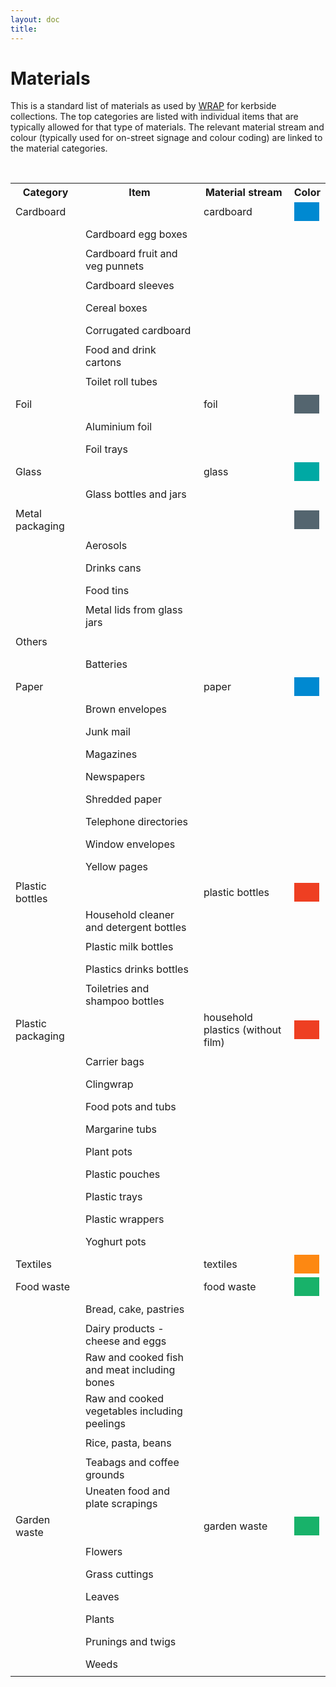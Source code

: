 ```yaml
---
layout: doc
title: 
---
```


# Materials

This is a standard list of materials as used by [WRAP](http://www.wrap.org.uk/) for kerbside collections. The top categories are listed with individual items that are typically allowed for that type of materials. The relevant material stream and colour (typically used for on-street signage and colour coding) are linked to the material categories.


<br/>

<table>
<tr>
  <th>Category</th>
  <th>Item</th>
  <th>Material stream</th>
  <th>Color</th>
</tr>

<tr>
  <td>Cardboard</td>
  <td></td>
  <td>cardboard</td>
  <td><div style="background: #0089d1; width: 40px; height: 30px"></div>
  </td>
</tr>

<tr>
  <td></td>
  <td>Cardboard egg boxes</td>
  <td></td>
  <td><div style="background: #; width: 40px; height: 30px"></div>
  </td>
</tr>

<tr>
  <td></td>
  <td>Cardboard fruit and veg punnets</td>
  <td></td>
  <td><div style="background: #; width: 40px; height: 30px"></div>
  </td>
</tr>

<tr>
  <td></td>
  <td>Cardboard sleeves</td>
  <td></td>
  <td><div style="background: #; width: 40px; height: 30px"></div>
  </td>
</tr>

<tr>
  <td></td>
  <td>Cereal boxes</td>
  <td></td>
  <td><div style="background: #; width: 40px; height: 30px"></div>
  </td>
</tr>

<tr>
  <td></td>
  <td>Corrugated cardboard</td>
  <td></td>
  <td><div style="background: #; width: 40px; height: 30px"></div>
  </td>
</tr>

<tr>
  <td></td>
  <td>Food and drink cartons</td>
  <td></td>
  <td><div style="background: #; width: 40px; height: 30px"></div>
  </td>
</tr>

<tr>
  <td></td>
  <td>Toilet roll tubes</td>
  <td></td>
  <td><div style="background: #; width: 40px; height: 30px"></div>
  </td>
</tr>

<tr>
  <td>Foil</td>
  <td></td>
  <td>foil</td>
  <td><div style="background: #54656f; width: 40px; height: 30px"></div>
  </td>
</tr>

<tr>
  <td></td>
  <td>Aluminium foil</td>
  <td></td>
  <td><div style="background: #; width: 40px; height: 30px"></div>
  </td>
</tr>

<tr>
  <td></td>
  <td>Foil trays</td>
  <td></td>
  <td><div style="background: #; width: 40px; height: 30px"></div>
  </td>
</tr>

<tr>
  <td>Glass</td>
  <td></td>
  <td>glass</td>
  <td><div style="background: #00a9a4; width: 40px; height: 30px"></div>
  </td>
</tr>

<tr>
  <td></td>
  <td>Glass bottles and jars</td>
  <td></td>
  <td><div style="background: #; width: 40px; height: 30px"></div>
  </td>
</tr>

<tr>
  <td>Metal packaging</td>
  <td></td>
  <td></td>
  <td><div style="background: #54656f; width: 40px; height: 30px"></div>
  </td>
</tr>

<tr>
  <td></td>
  <td>Aerosols</td>
  <td></td>
  <td><div style="background: #; width: 40px; height: 30px"></div>
  </td>
</tr>

<tr>
  <td></td>
  <td>Drinks cans</td>
  <td></td>
  <td><div style="background: #; width: 40px; height: 30px"></div>
  </td>
</tr>

<tr>
  <td></td>
  <td>Food tins</td>
  <td></td>
  <td><div style="background: #; width: 40px; height: 30px"></div>
  </td>
</tr>

<tr>
  <td></td>
  <td>Metal lids from glass jars</td>
  <td></td>
  <td><div style="background: #; width: 40px; height: 30px"></div>
  </td>
</tr>

<tr>
  <td>Others</td>
  <td></td>
  <td></td>
  <td><div style="background: #; width: 40px; height: 30px"></div>
  </td>
</tr>

<tr>
  <td></td>
  <td>Batteries</td>
  <td></td>
  <td><div style="background: #; width: 40px; height: 30px"></div>
  </td>
</tr>

<tr>
  <td>Paper</td>
  <td></td>
  <td>paper</td>
  <td><div style="background: #0089d1; width: 40px; height: 30px"></div>
  </td>
</tr>

<tr>
  <td></td>
  <td>Brown envelopes</td>
  <td></td>
  <td><div style="background: #; width: 40px; height: 30px"></div>
  </td>
</tr>

<tr>
  <td></td>
  <td>Junk mail</td>
  <td></td>
  <td><div style="background: #; width: 40px; height: 30px"></div>
  </td>
</tr>

<tr>
  <td></td>
  <td>Magazines</td>
  <td></td>
  <td><div style="background: #; width: 40px; height: 30px"></div>
  </td>
</tr>

<tr>
  <td></td>
  <td>Newspapers</td>
  <td></td>
  <td><div style="background: #; width: 40px; height: 30px"></div>
  </td>
</tr>

<tr>
  <td></td>
  <td>Shredded paper</td>
  <td></td>
  <td><div style="background: #; width: 40px; height: 30px"></div>
  </td>
</tr>

<tr>
  <td></td>
  <td>Telephone directories</td>
  <td></td>
  <td><div style="background: #; width: 40px; height: 30px"></div>
  </td>
</tr>

<tr>
  <td></td>
  <td>Window envelopes</td>
  <td></td>
  <td><div style="background: #; width: 40px; height: 30px"></div>
  </td>
</tr>

<tr>
  <td></td>
  <td>Yellow pages</td>
  <td></td>
  <td><div style="background: #; width: 40px; height: 30px"></div>
  </td>
</tr>

<tr>
  <td>Plastic bottles</td>
  <td></td>
  <td>plastic bottles</td>
  <td><div style="background: #ee3f22; width: 40px; height: 30px"></div>
  </td>
</tr>

<tr>
  <td></td>
  <td>Household cleaner and detergent bottles</td>
  <td></td>
  <td><div style="background: #; width: 40px; height: 30px"></div>
  </td>
</tr>

<tr>
  <td></td>
  <td>Plastic milk bottles</td>
  <td></td>
  <td><div style="background: #; width: 40px; height: 30px"></div>
  </td>
</tr>

<tr>
  <td></td>
  <td>Plastics drinks bottles</td>
  <td></td>
  <td><div style="background: #; width: 40px; height: 30px"></div>
  </td>
</tr>

<tr>
  <td></td>
  <td>Toiletries and shampoo bottles</td>
  <td></td>
  <td><div style="background: #; width: 40px; height: 30px"></div>
  </td>
</tr>

<tr>
  <td>Plastic packaging</td>
  <td></td>
  <td>household plastics (without film)</td>
  <td><div style="background: #ee3f22; width: 40px; height: 30px"></div>
  </td>
</tr>

<tr>
  <td></td>
  <td>Carrier bags</td>
  <td></td>
  <td><div style="background: #; width: 40px; height: 30px"></div>
  </td>
</tr>

<tr>
  <td></td>
  <td>Clingwrap</td>
  <td></td>
  <td><div style="background: #; width: 40px; height: 30px"></div>
  </td>
</tr>

<tr>
  <td></td>
  <td>Food pots and tubs</td>
  <td></td>
  <td><div style="background: #; width: 40px; height: 30px"></div>
  </td>
</tr>

<tr>
  <td></td>
  <td>Margarine tubs</td>
  <td></td>
  <td><div style="background: #; width: 40px; height: 30px"></div>
  </td>
</tr>

<tr>
  <td></td>
  <td>Plant pots</td>
  <td></td>
  <td><div style="background: #; width: 40px; height: 30px"></div>
  </td>
</tr>

<tr>
  <td></td>
  <td>Plastic pouches</td>
  <td></td>
  <td><div style="background: #; width: 40px; height: 30px"></div>
  </td>
</tr>

<tr>
  <td></td>
  <td>Plastic trays</td>
  <td></td>
  <td><div style="background: #; width: 40px; height: 30px"></div>
  </td>
</tr>

<tr>
  <td></td>
  <td>Plastic wrappers</td>
  <td></td>
  <td><div style="background: #; width: 40px; height: 30px"></div>
  </td>
</tr>

<tr>
  <td></td>
  <td>Yoghurt pots</td>
  <td></td>
  <td><div style="background: #; width: 40px; height: 30px"></div>
  </td>
</tr>

<tr>
  <td>Textiles</td>
  <td></td>
  <td>textiles</td>
  <td><div style="background: #fd8812; width: 40px; height: 30px"></div>
  </td>
</tr>

<tr>
  <td>Food waste</td>
  <td></td>
  <td>food waste</td>
  <td><div style="background: #18b26a; width: 40px; height: 30px"></div>
  </td>
</tr>

<tr>
  <td></td>
  <td>Bread, cake, pastries</td>
  <td></td>
  <td><div style="background: #; width: 40px; height: 30px"></div>
  </td>
</tr>

<tr>
  <td></td>
  <td>Dairy products - cheese and eggs</td>
  <td></td>
  <td><div style="background: #; width: 40px; height: 30px"></div>
  </td>
</tr>

<tr>
  <td></td>
  <td>Raw and cooked fish and meat including bones</td>
  <td></td>
  <td><div style="background: #; width: 40px; height: 30px"></div>
  </td>
</tr>

<tr>
  <td></td>
  <td>Raw and cooked vegetables including peelings</td>
  <td></td>
  <td><div style="background: #; width: 40px; height: 30px"></div>
  </td>
</tr>

<tr>
  <td></td>
  <td>Rice, pasta, beans</td>
  <td></td>
  <td><div style="background: #; width: 40px; height: 30px"></div>
  </td>
</tr>

<tr>
  <td></td>
  <td>Teabags and coffee grounds</td>
  <td></td>
  <td><div style="background: #; width: 40px; height: 30px"></div>
  </td>
</tr>

<tr>
  <td></td>
  <td>Uneaten food and plate scrapings</td>
  <td></td>
  <td><div style="background: #; width: 40px; height: 30px"></div>
  </td>
</tr>

<tr>
  <td>Garden waste</td>
  <td></td>
  <td>garden waste</td>
  <td><div style="background: #18b26a; width: 40px; height: 30px"></div>
  </td>
</tr>

<tr>
  <td></td>
  <td>Flowers</td>
  <td></td>
  <td><div style="background: #; width: 40px; height: 30px"></div>
  </td>
</tr>

<tr>
  <td></td>
  <td>Grass cuttings</td>
  <td></td>
  <td><div style="background: #; width: 40px; height: 30px"></div>
  </td>
</tr>

<tr>
  <td></td>
  <td>Leaves</td>
  <td></td>
  <td><div style="background: #; width: 40px; height: 30px"></div>
  </td>
</tr>

<tr>
  <td></td>
  <td>Plants</td>
  <td></td>
  <td><div style="background: #; width: 40px; height: 30px"></div>
  </td>
</tr>

<tr>
  <td></td>
  <td>Prunings and twigs</td>
  <td></td>
  <td><div style="background: #; width: 40px; height: 30px"></div>
  </td>
</tr>

<tr>
  <td></td>
  <td>Weeds</td>
  <td></td>
  <td><div style="background: #; width: 40px; height: 30px"></div>
  </td>
</tr>

</table>